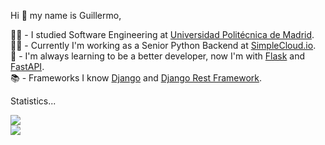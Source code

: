 Hi 👋 my name is Guillermo,

👨‍🎓 - I studied Software Engineering at [Universidad Politécnica de Madrid](https://www.etsisi.upm.es/).  
👨‍💻 - Currently I'm working as a Senior Python Backend at [SimpleCloud.io](https://www.simplecloud.io/en/).  
📖 - I'm always learning to be a better developer, now I'm with [Flask](https://flask.palletsprojects.com/en/2.0.x/) and [FastAPI](https://fastapi.tiangolo.com/).  
📚 - Frameworks I know [Django](https://www.djangoproject.com/) and [Django Rest Framework](https://www.django-rest-framework.org/).  

<!---
Statistics powered by: https://github.com/anuraghazra/github-readme-stats
--->
Statistics...
<div>
    <a href="https://github.com/anuraghazra/github-readme-stats"></a>
    <img src="https://github-readme-stats.vercel.app/api?username=GuillermoGA&count_private=true&theme=nightowl&show_icons=true&include_all_commits=true">
</div> 
<div>
    <a href="https://github.com/anuraghazra/github-readme-stats"></a>
    <img src="https://github-readme-stats.vercel.app/api/top-langs?username=GuillermoGA&exclude_repo=GuillermoGA.github.io&layout=compact&theme=nightowl">
</div> 
